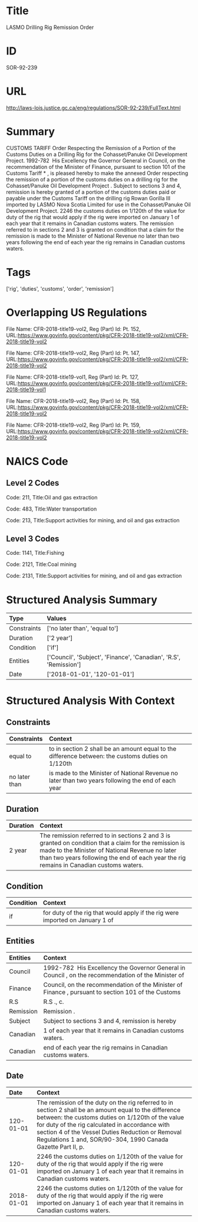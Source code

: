 # Title
LASMO Drilling Rig Remission Order


# ID
SOR-92-239

# URL
http://laws-lois.justice.gc.ca/eng/regulations/SOR-92-239/FullText.html


# Summary
CUSTOMS TARIFF Order Respecting the Remission of a Portion of the Customs Duties on a Drilling Rig for the Cohasset/Panuke Oil Development Project.
1992-782  His Excellency the Governor General in Council, on the recommendation of the Minister of Finance, pursuant to section 101 of the  Customs Tariff * , is pleased hereby to make the annexed  Order respecting the remission of a portion of the customs duties on a drilling rig for the Cohasset/Panuke Oil Development Project .
Subject to sections 3 and 4, remission is hereby granted of a portion of the customs duties paid or payable under the  Customs Tariff  on the drilling rig Rowan Gorilla III imported by LASMO Nova Scotia Limited for use in the Cohasset/Panuke Oil Development Project.
2246 the customs duties on 1/120th of the value for duty of the rig that would apply if the rig were imported on January 1 of each year that it remains in Canadian customs waters.
The remission referred to in sections 2 and 3 is granted on condition that a claim for the remission is made to the Minister of National Revenue no later than two years following the end of each year the rig remains in Canadian customs waters.


# Tags
['rig', 'duties', 'customs', 'order', 'remission']


# Overlapping US Regulations
File Name: CFR-2018-title19-vol2, Reg (Part) Id: Pt. 152, URL:https://www.govinfo.gov/content/pkg/CFR-2018-title19-vol2/xml/CFR-2018-title19-vol2

File Name: CFR-2018-title19-vol2, Reg (Part) Id: Pt. 147, URL:https://www.govinfo.gov/content/pkg/CFR-2018-title19-vol2/xml/CFR-2018-title19-vol2

File Name: CFR-2018-title19-vol1, Reg (Part) Id: Pt. 127, URL:https://www.govinfo.gov/content/pkg/CFR-2018-title19-vol1/xml/CFR-2018-title19-vol1

File Name: CFR-2018-title19-vol2, Reg (Part) Id: Pt. 158, URL:https://www.govinfo.gov/content/pkg/CFR-2018-title19-vol2/xml/CFR-2018-title19-vol2

File Name: CFR-2018-title19-vol2, Reg (Part) Id: Pt. 159, URL:https://www.govinfo.gov/content/pkg/CFR-2018-title19-vol2/xml/CFR-2018-title19-vol2




# NAICS Code
## Level 2 Codes
Code: 211, Title:Oil and gas extraction

Code: 483, Title:Water transportation

Code: 213, Title:Support activities for mining, and oil and gas extraction




## Level 3 Codes
Code: 1141, Title:Fishing

Code: 2121, Title:Coal mining

Code: 2131, Title:Support activities for mining, and oil and gas extraction







# Structured Analysis Summary
| Type        | Values                                                            |
|:------------|:------------------------------------------------------------------|
| Constraints | ['no later than', 'equal to']                                     |
| Duration    | ['2 year']                                                        |
| Condition   | ['if']                                                            |
| Entities    | ['Council', 'Subject', 'Finance', 'Canadian', 'R.S', 'Remission'] |
| Date        | ['2018-01-01', '120-01-01']                                       |


# Structured Analysis With Context
 


## Constraints
| Constraints   | Context                                                                                            |
|:--------------|:---------------------------------------------------------------------------------------------------|
| equal to      | to in section 2 shall be an amount equal to the difference between: the customs duties on 1/120th  |
| no later than | is made to the Minister of National Revenue no later than two years following the end of each year |


## Duration
| Duration   | Context                                                                                                                                                                                                                                             |
|:-----------|:----------------------------------------------------------------------------------------------------------------------------------------------------------------------------------------------------------------------------------------------------|
| 2 year     | The remission referred to in sections 2 and 3 is granted on condition that a claim for the remission is made to the Minister of National Revenue no later than two years following the end of each year the rig remains in Canadian customs waters. |


## Condition
| Condition   | Context                                                                       |
|:------------|:------------------------------------------------------------------------------|
| if          | for duty of the rig that would apply if the rig were imported on January 1 of |


## Entities
| Entities   | Context                                                                                              |
|:-----------|:-----------------------------------------------------------------------------------------------------|
| Council    | 1992-782  His Excellency the Governor General in  Council , on the recommendation of the Minister of |
| Finance    | Council, on the recommendation of the Minister of Finance , pursuant to section 101 of the Customs   |
| R.S        | R.S ., c.                                                                                            |
| Remission  | Remission .                                                                                          |
| Subject    | Subject to sections 3 and 4, remission is hereby                                                     |
| Canadian   | 1 of each year that it remains in Canadian  customs waters.                                          |
| Canadian   | end of each year the rig remains in Canadian  customs waters.                                        |


## Date
| Date       | Context                                                                                                                                                                                                                                                                                                                               |
|:-----------|:--------------------------------------------------------------------------------------------------------------------------------------------------------------------------------------------------------------------------------------------------------------------------------------------------------------------------------------|
| 120-01-01  | The remission of the duty on the rig referred to in section 2 shall be an amount equal to the difference between: the customs duties on 1/120th of the value for duty of the rig calculated in accordance with section 4 of the  Vessel Duties Reduction or Removal Regulations 1  and, SOR/90-304, 1990  Canada Gazette  Part II, p. |
| 120-01-01  | 2246 the customs duties on 1/120th of the value for duty of the rig that would apply if the rig were imported on January 1 of each year that it remains in Canadian customs waters.                                                                                                                                                   |
| 2018-01-01 | 2246 the customs duties on 1/120th of the value for duty of the rig that would apply if the rig were imported on January 1 of each year that it remains in Canadian customs waters.                                                                                                                                                   |


